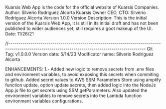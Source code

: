 Kuarsis Web App is the code for the official website of Kuarsis Companies.
Author: Silverio Rodriguez Alcorta
Kuarsis Owner CEO, CTO: Silverio Rodriguez Alcorta
Version 1.0.0
Version Description: This is the initial version of the Kuarsis Web App, it is still in its initial draft and has not been published to wider audiences yet, still requires a goot makeup of the UI.
Date: 11/26/21

//--------------------------------------------------------------------------------------------------------------------------------------------------
Git Tag: v1.0.0.0
Version date: 5/14/23
Modificator name: Silverio Rodriguez Alcorta

ENHANCEMENTS:
1.- Added new logic to remove secrets from .env files and environment variables,  to avoid exposing this secrets when commiting to github. Added secret values to AWS SSM Parameters Store using amplify function update, option update secrets, then added logic into the NodeJs App.js file to get secrets using SSM.getParameters. Also updated the environment variables to remove secrets into the Lambda function environment variables configurations. 


